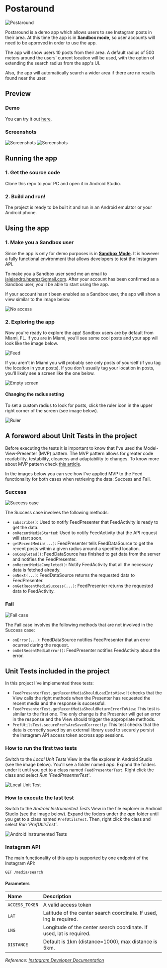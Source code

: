 # Postaround

![Postaround](/files/postaround_header.png)

Postaround is a demo app which allows users to see Instagram posts in their area. At this time the app is in **Sandbox mode**, so user accounts will need to be approved in order to use the app.

The app will show users 10 posts from their area. A default radius of 500 meters around the users' current location will be used, with the option of extending the search radius from the app's UI.

Also, the app will automatically search a wider area if there are no results found near the user.

## Preview

### Demo

You can try it out [here](https://www.juanhernandez.work/postaround).

### Screenshots

![Screenshots](/files/first_row.png)
![Screenshots](/files/second_row.png)

## Running the app

### 1. Get the source code

Clone this repo to your PC and open it in Android Studio.

### 2. Build and run!

The project is ready to be built it and run in an Android emulator or your Android phone.

## Using the app

### 1. Make you a Sandbox user

Since the app is only for demo purposes is in **[Sandbox Mode](https://www.instagram.com/developer/sandbox/)**. It is however a fully functional environment that allows developers to test the Instagram API.

To make you a Sandbox user send me an email to [jalejandro.hperez@gmail.com](mailto:jalejandro.hperez@gmail.com). After your account has been confirmed as a Sandbox user, you'll be able to start using the app.

If your account hasn't been enabled as a Sandbox user, the app will show a view similar to the image below.

![No access](/files/no_access.png)

### 2. Exploring the app

Now you're ready to explore the app! Sandbox users are by default from Miami, FL. If you are in Miami, you'll see some cool posts and your app will look like the image below.

![Feed](/files/feed.png)

If you aren't in Miami you will probably see only posts of yourself (if you tag the location in your posts). If you don't usually tag your location in posts, you'll likely see a screen like the one below.

![Empty screen](/files/empty.png)

#### Changing the radius setting

To set a custom radius to look for posts, click the ruler icon in the upper right corner of the screen (see image below).

![Ruler](/files/ruler.png)

## A foreword about Unit Tests in the project

Before executing the tests it is important to know that I've used the Model-View-Presenter (MVP) pattern. The MVP pattern allows for greater code readability, testability, cleaness and adaptability to changes. To know more about MVP pattern check [this article](https://android.jlelse.eu/architectural-guidelines-to-follow-for-mvp-pattern-in-android-2374848a0157).

In the images below you can see how I've applied MVP to the Feed functionality for both cases when retrieving the data: Success and Fail.

### Success

![Success case](/files/mvp_success.png)

The Success case involves the following methods:

* `subscribe()`: Used to notify FeedPresenter that FeedActivity is ready to get the data.
* `onRecentMediaStarted`: Used to notify FeedActivity that the API request will start soon.
* `getRecentMedia(...)`: FeedPresenter tells FeedDataSource to get the recent posts within a given radius around a specified location.
* `onCompleted()`: FeedDataSource has finished to get data from the server and notifies the FeedPresenter.
* `onRecentMediaCompleted()`: Notify FeedActivity that all the necessary data is fetched already.
* `onNext(...)`: FeedDataSource returns the requested data to FeedPresenter.
* `onGetRecentMediaSuccess(...)`: FeedPresenter returns the requested data to FeedActivity.

### Fail

![Fail case](/files/mvp_fail.png)

The Fail case involves the following methods that are not involved in the Success case:

* `onError(...)`: FeedDataSource notifies FeedPresenter that an error ocurred during the request.
* `onGetRecentMediaError()`: FeedPresenter notifies FeedActivity about the error.

## Unit Tests included in the project

In this project I've implemented three tests:

* `FeedPresenterTest.getRecentMediaShouldLoadIntoView`: It checks that the View calls the right methods when the Presenter has requested the recent media and the response is successful.
* `FeedPresenterTest.getRecentMediaShouldReturnErrorToView`: This test is similar to the first one. The only change is the Presenter will get an error in the response and the View should trigger the appropriate methods.
* `PrefUtilsTest.securePrefsAreSavedCorrectly`: This test checks that the data is correctly saved by an external library used to securely persist the Instagram API access token accross app sessions.

### How to run the first two tests

Switch to the *Local Unit Tests* View in the file explorer in Android Studio (see the image below). You'll see a folder named *app*. Expand the folders under it until you get to a class named `FeedPresenterTest`. Right click the class and select *Run 'FeedPresenterTest'*.

![Local Unit Test](/file/local_unit_tests.png)

### How to execute the last test

Switch to the *Android Instrumented Tests* View in the file explorer in Android Studio (see the image below). Expand the foders under the *app* folder until you get to a class named `PrefUtilsTest`. Then, right click the class and select *Run 'PrefUtilsTest'*.

![Android Instrumented Tests](/file/android_instrumented_tests.png)

### Instagram API

The main functionality of this app is supported by one endpoint of the Instagram API:

    GET /media/search

#### Parameters

Name | Description
:--- |:---
`ACCESS_TOKEN` | A valid access token
`LAT` | Latitude of the center search coordinate. If used, lng is required.
`LNG` | Longitude of the center search coordinate. If used, lat is required.
`DISTANCE` | Default is 1km (distance=1000), max distance is 5km.

*Reference: [Instagram Developer Documentation](https://www.instagram.com/developer/endpoints/media/)*
